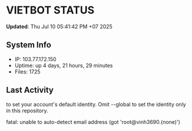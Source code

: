 # VIETBOT STATUS
**Updated**: Thu Jul 10 05:41:42 PM +07 2025

## System Info
- IP: 103.77.172.150
- Uptime: up 4 days, 21 hours, 29 minutes
- Files: 1725

## Last Activity

to set your account's default identity.
Omit --global to set the identity only in this repository.

fatal: unable to auto-detect email address (got 'root@vinh3690.(none)')
